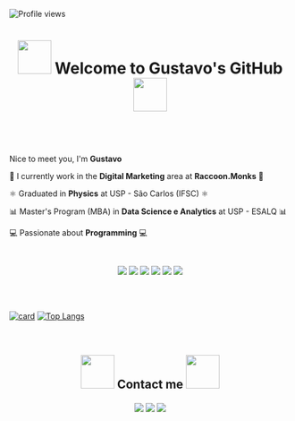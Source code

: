 
![Profile views](https://gpvc.arturio.dev/gustavo-rocha-barbosa)

<h1>

<p align="center">
<img src="https://user-images.githubusercontent.com/44219208/195249046-7b956366-3aab-40a8-be37-00e7bba1b3b2.gif" width="60" height="60" />
<strong>Welcome to Gustavo's GitHub</strong> 
<img src="https://user-images.githubusercontent.com/44219208/195249046-7b956366-3aab-40a8-be37-00e7bba1b3b2.gif" width="60" height="60" />
</p>

</h1>

<br>
<br>

<p align="left"> 
  Nice to meet you, I'm <strong>Gustavo</strong><br> 
  <p align="left"> 
  🦝 I currently work in the <strong>Digital Marketing</strong> area at <strong>Raccoon.Monks</strong> 🦝<br>
  <p align="left"> 
  ⚛️ Graduated in <strong>Physics</strong> at USP - São Carlos (IFSC) ⚛️<br>
  <p align="left"> 
  📊 Master's Program (MBA) in <strong>Data Science e Analytics</strong> at USP - ESALQ 📊<br>
  <p align="left"> 
  💻 Passionate about <strong>Programming</strong> 💻
  
</p>

<br>

</h2>

<p align="center">
  <a href="#" alt="Linux">
  <img src="https://img.shields.io/badge/Linux-E34F26?style=for-the-badge&logo=linux&logoColor=black"/></a>
  
  <a href="#" alt="Git">
  <img src="https://img.shields.io/badge/Git-E34F26?style=for-the-badge&logo=git&logoColor=white"/></a>
  
  <a href="#" alt="R">
  <img src="https://img.shields.io/badge/R-276DC3?style=for-the-badge&logo=r&logoColor=white"/></a>
  
   <a href="#" alt="Python">
  <img src="https://img.shields.io/badge/Python-14354C?style=for-the-badge&logo=python&logoColor=white"/></a>
  
  <a href="#" alt="JavaScript">
  <img src="https://img.shields.io/badge/JavaScript-323330?style=for-the-badge&logo=javascript&logoColor=F7DF1E"/></a>
  
  <a href="#" alt="Mysql">
  <img src="https://img.shields.io/badge/MySQL-00000F?style=for-the-badge&logo=mysql&logoColor=white"/></a>
  
</p>      

<br>
<br>

[![card](https://github-readme-stats.vercel.app/api?username=gustavo-rocha-barbosa&theme=dracula&show_icons=true)](https://github.com/anuraghazra/github-readme-stats)
[![Top Langs](https://github-readme-stats.vercel.app/api/top-langs/?username=gustavo-rocha-barbosa&langs_count=8&theme=dracula)](https://github.com/anuraghazra/github-readme-stats)


<br>

<h2>

<p align="center">

  <img src="https://user-images.githubusercontent.com/44219208/195249621-98ebf989-c903-400c-8d48-63078c465b9d.gif" width="60" height="60" />
  Contact me
  <img src="https://user-images.githubusercontent.com/44219208/195249621-98ebf989-c903-400c-8d48-63078c465b9d.gif" width="60" height="60" />
  
</p>

</h2>

<p align="center">
  <a href="mailto:gustavorochab18@gmail.com" alt="Gmail">
  <img src="https://img.shields.io/badge/-Gmail-FF0000?style=flat-square&labelColor=FF0000&logo=gmail&logoColor=white" /></a>

  <a href="https://www.linkedin.com/in/gustavo-rocha-barbosa-263424173/" alt="Linkedin">
  <img src="https://img.shields.io/badge/-Linkedin-0e76a8?style=flat-square&logo=Linkedin&logoColor=white" /></a>

  <a href="https://www.instagram.com/gu_rocha_b/" alt="Instagram">
  <img src="https://img.shields.io/badge/-Instagram-DF0174?style=flat-square&labelColor=DF0174&logo=instagram&logoColor=white"/></a>
</p>  

